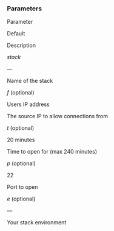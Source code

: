 <!-- post: -->


### Parameters



    

        

            
Parameter

            
Default

            
Description

        

    

    

        

            
_stack_

            
&mdash;

            
Name of the stack

        

        

            
_f_ (optional)

            
Users IP address

            
The source IP to allow connections from

        

        

            
_t_ (optional)

            
20 minutes

            
Time to open for (max 240 minutes)

        

        

            
_p_ (optional)

            
22

            
Port to open

        

        

            
_e_ (optional)

            
&mdash;

            
Your stack environment

        

    




